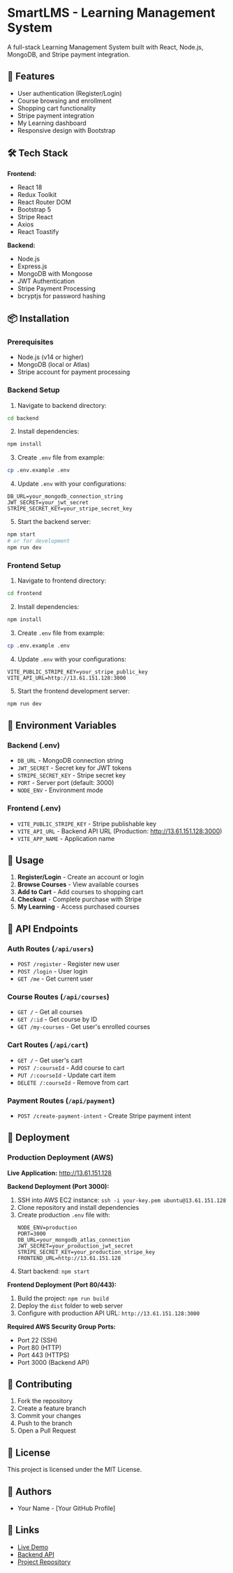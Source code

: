 # SmartLMS - Learning Management System

A full-stack Learning Management System built with React, Node.js, MongoDB, and Stripe payment integration.

## 🚀 Features

- User authentication (Register/Login)
- Course browsing and enrollment
- Shopping cart functionality
- Stripe payment integration
- My Learning dashboard
- Responsive design with Bootstrap

## 🛠️ Tech Stack

**Frontend:**

- React 18
- Redux Toolkit
- React Router DOM
- Bootstrap 5
- Stripe React
- Axios
- React Toastify

**Backend:**

- Node.js
- Express.js
- MongoDB with Mongoose
- JWT Authentication
- Stripe Payment Processing
- bcryptjs for password hashing

## 📦 Installation

### Prerequisites

- Node.js (v14 or higher)
- MongoDB (local or Atlas)
- Stripe account for payment processing

### Backend Setup

1. Navigate to backend directory:

```bash
cd backend
```

2. Install dependencies:

```bash
npm install
```

3. Create `.env` file from example:

```bash
cp .env.example .env
```

4. Update `.env` with your configurations:

```env
DB_URL=your_mongodb_connection_string
JWT_SECRET=your_jwt_secret
STRIPE_SECRET_KEY=your_stripe_secret_key
```

5. Start the backend server:

```bash
npm start
# or for development
npm run dev
```

### Frontend Setup

1. Navigate to frontend directory:

```bash
cd frontend
```

2. Install dependencies:

```bash
npm install
```

3. Create `.env` file from example:

```bash
cp .env.example .env
```

4. Update `.env` with your configurations:

```env
VITE_PUBLIC_STRIPE_KEY=your_stripe_public_key
VITE_API_URL=http://13.61.151.128:3000
```

5. Start the frontend development server:

```bash
npm run dev
```

## 🔧 Environment Variables

### Backend (.env)

- `DB_URL` - MongoDB connection string
- `JWT_SECRET` - Secret key for JWT tokens
- `STRIPE_SECRET_KEY` - Stripe secret key
- `PORT` - Server port (default: 3000)
- `NODE_ENV` - Environment mode

### Frontend (.env)

- `VITE_PUBLIC_STRIPE_KEY` - Stripe publishable key
- `VITE_API_URL` - Backend API URL (Production: http://13.61.151.128:3000)
- `VITE_APP_NAME` - Application name

## 📱 Usage

1. **Register/Login** - Create an account or login
2. **Browse Courses** - View available courses
3. **Add to Cart** - Add courses to shopping cart
4. **Checkout** - Complete purchase with Stripe
5. **My Learning** - Access purchased courses

## 🔐 API Endpoints

### Auth Routes (`/api/users`)

- `POST /register` - Register new user
- `POST /login` - User login
- `GET /me` - Get current user

### Course Routes (`/api/courses`)

- `GET /` - Get all courses
- `GET /:id` - Get course by ID
- `GET /my-courses` - Get user's enrolled courses

### Cart Routes (`/api/cart`)

- `GET /` - Get user's cart
- `POST /:courseId` - Add course to cart
- `PUT /:courseId` - Update cart item
- `DELETE /:courseId` - Remove from cart

### Payment Routes (`/api/payment`)

- `POST /create-payment-intent` - Create Stripe payment intent

## 🚀 Deployment

### Production Deployment (AWS)

**Live Application:** http://13.61.151.128

**Backend Deployment (Port 3000):**

1. SSH into AWS EC2 instance: `ssh -i your-key.pem ubuntu@13.61.151.128`
2. Clone repository and install dependencies
3. Create production `.env` file with:
   ```env
   NODE_ENV=production
   PORT=3000
   DB_URL=your_mongodb_atlas_connection
   JWT_SECRET=your_production_jwt_secret
   STRIPE_SECRET_KEY=your_production_stripe_key
   FRONTEND_URL=http://13.61.151.128
   ```
4. Start backend: `npm start`

**Frontend Deployment (Port 80/443):**

1. Build the project: `npm run build`
2. Deploy the `dist` folder to web server
3. Configure with production API URL: `http://13.61.151.128:3000`

**Required AWS Security Group Ports:**

- Port 22 (SSH)
- Port 80 (HTTP)
- Port 443 (HTTPS)
- Port 3000 (Backend API)

## 🤝 Contributing

1. Fork the repository
2. Create a feature branch
3. Commit your changes
4. Push to the branch
5. Open a Pull Request

## 📄 License

This project is licensed under the MIT License.

## 👥 Authors

- Your Name - [Your GitHub Profile]

## 🔗 Links

- [Live Demo](http://13.61.151.128)
- [Backend API](http://13.61.151.128:3000)
- [Project Repository](https://github.com/sagar-nautiyal/smartLMS)
